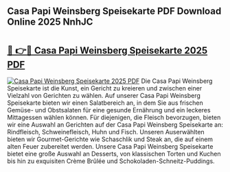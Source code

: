 ## Casa Papi Weinsberg Speisekarte PDF Download Online 2025 NnhJC

# <h2><a href="http://gcao06.nevu.top/?p=Casa+Papi+Weinsberg+Speisekarte">🔗 👉🔴 Casa Papi Weinsberg Speisekarte 2025 PDF</a></h2>

[![Casa Papi Weinsberg Speisekarte 2025 PDF](https://i.imgur.com/dBaPXMq.png)](http://gcao06.nevu.top/?p=Casa+Papi+Weinsberg+Speisekarte)
Die Casa Papi Weinsberg Speisekarte ist die Kunst, ein Gericht zu kreieren und zwischen einer Vielzahl von Gerichten zu wählen. Auf unserer Casa Papi Weinsberg Speisekarte bieten wir einen Salatbereich an, in dem Sie aus frischen Gemüse- und Obstsalaten für eine gesunde Ernährung und ein leckeres Mittagessen wählen können. Für diejenigen, die Fleisch bevorzugen, bieten wir eine Auswahl an Gerichten auf der Casa Papi Weinsberg Speisekarte an: Rindfleisch, Schweinefleisch, Huhn und Fisch. Unseren Auserwählten bieten wir Gourmet-Gerichte wie Schaschlik und Steak an, die auf einem alten Feuer zubereitet werden. Unsere Casa Papi Weinsberg Speisekarte bietet eine große Auswahl an Desserts, von klassischen Torten und Kuchen bis hin zu exquisiten Crème Brûlée und Schokoladen-Schneitz-Puddings.
